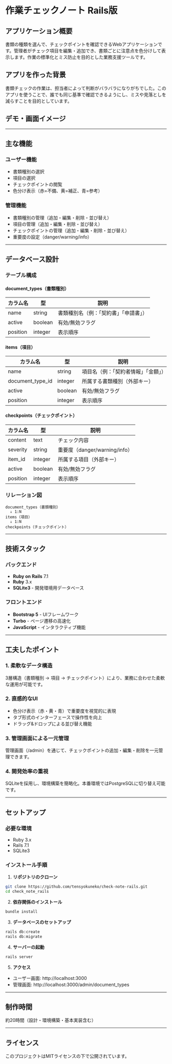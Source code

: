 # 作業チェックノート Rails版

## アプリケーション概要
書類の種類を選んで、チェックポイントを確認できるWebアプリケーションです。管理者がチェック項目を編集・追加でき、書類ごとに注意点を色分けして表示します。作業の標準化とミス防止を目的とした業務支援ツールです。

## アプリを作った背景
書類チェックの作業は、担当者によって判断がバラバラになりがちでした。このアプリを使うことで、誰でも同じ基準で確認できるようにし、ミスや見落としを減らすことを目的としています。

## デモ・画面イメージ
<!-- TODO: デプロイ後にURLを追加 -->
<!-- TODO: スクリーンショットを追加 -->

---

## 主な機能

### ユーザー機能
- 書類種別の選択
- 項目の選択
- チェックポイントの閲覧
- 色分け表示（赤=不備、黄=補正、青=参考）

### 管理機能
- 書類種別の管理（追加・編集・削除・並び替え）
- 項目の管理（追加・編集・削除・並び替え）
- チェックポイントの管理（追加・編集・削除・並び替え）
- 重要度の設定（danger/warning/info）

---

## データベース設計

### テーブル構成

#### document_types（書類種別）
| カラム名 | 型 | 説明 |
|---------|-----|------|
| name | string | 書類種別名（例：「契約書」「申請書」） |
| active | boolean | 有効/無効フラグ |
| position | integer | 表示順序 |

#### items（項目）
| カラム名 | 型 | 説明 |
|---------|-----|------|
| name | string | 項目名（例：「契約者情報」「金額」） |
| document_type_id | integer | 所属する書類種別（外部キー） |
| active | boolean | 有効/無効フラグ |
| position | integer | 表示順序 |

#### checkpoints（チェックポイント）
| カラム名 | 型 | 説明 |
|---------|-----|------|
| content | text | チェック内容 |
| severity | string | 重要度（danger/warning/info） |
| item_id | integer | 所属する項目（外部キー） |
| active | boolean | 有効/無効フラグ |
| position | integer | 表示順序 |

### リレーション図
```
document_types（書類種別）
  ↓ 1:N
items（項目）
  ↓ 1:N
checkpoints（チェックポイント）
```

---

## 技術スタック

### バックエンド
- **Ruby on Rails** 7.1
- **Ruby** 3.x
- **SQLite3** - 開発環境用データベース

### フロントエンド
- **Bootstrap 5** - UIフレームワーク
- **Turbo** - ページ遷移の高速化
- **JavaScript** - インタラクティブ機能

---

## 工夫したポイント

### 1. 柔軟なデータ構造
3層構造（書類種別 → 項目 → チェックポイント）により、業務に合わせた柔軟な運用が可能です。

### 2. 直感的なUI
- 色分け表示（赤・黄・青）で重要度を視覚的に表現
- タブ形式のインターフェースで操作性を向上
- ドラッグ&ドロップによる並び替え機能

### 3. 管理画面による一元管理
管理画面（/admin）を通じて、チェックポイントの追加・編集・削除を一元管理できます。

### 4. 開発効率の重視
SQLiteを採用し、環境構築を簡略化。本番環境ではPostgreSQLに切り替え可能です。

---

## セットアップ

### 必要な環境
- Ruby 3.x
- Rails 7.1
- SQLite3

### インストール手順

1. **リポジトリのクローン**
```bash
git clone https://github.com/tensyokuneko/check-note-rails.git
cd check_note_rails
```

2. **依存関係のインストール**
```bash
bundle install
```

3. **データベースのセットアップ**
```bash
rails db:create
rails db:migrate
```

4. **サーバーの起動**
```bash
rails server
```

5. **アクセス**
- ユーザー画面: http://localhost:3000
- 管理画面: http://localhost:3000/admin/document_types

---

## 制作時間
約20時間（設計・環境構築・基本実装含む）

---

## ライセンス
このプロジェクトはMITライセンスの下で公開されています。
